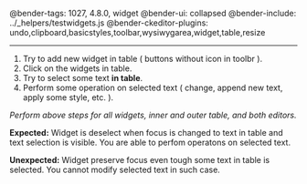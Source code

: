 @bender-tags: 1027, 4.8.0, widget
@bender-ui: collapsed
@bender-include: ../_helpers/testwidgets.js
@bender-ckeditor-plugins: undo,clipboard,basicstyles,toolbar,wysiwygarea,widget,table,resize

----

1. Try to add new widget in table ( buttons without icon in toolbr ).
1. Click on the widgets in table.
1. Try to select some text **in table**.
1. Perform some operation on selected text ( change, append new text, apply some style, etc. ).

_Perform above steps for all widgets, inner and outer table, and both editors._

**Expected:** Widget is deselect when focus is changed to text in table and text selection is visible. You are able to perfom operatons on selected text.

**Unexpected:** Widget preserve focus even tough some text in table is selected. You cannot modify selected text in such case.
